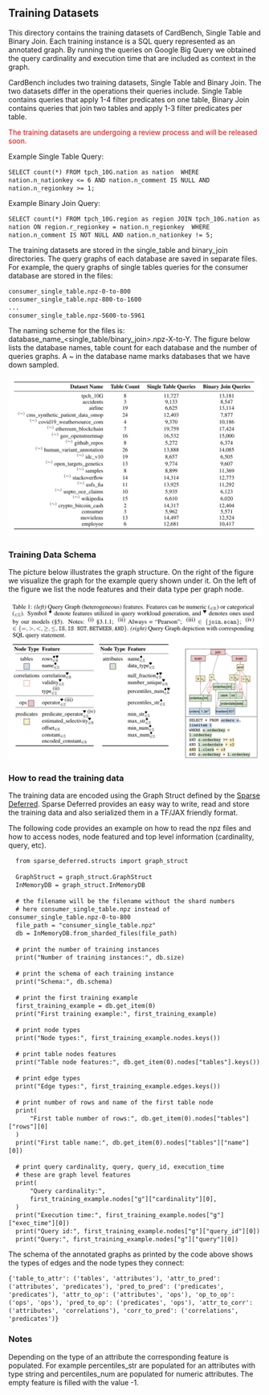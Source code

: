 ## Training Datasets

This directory contains the training datasets of CardBench, Single Table and Binary Join.
Each training instance is a SQL query represented as an annotated graph. By running the queries on Google Big Query we obtained the query cardinality and execution time that are included as context in the graph.

CardBench includes two training datasets, Single Table and Binary Join. The two datasets differ in the operations their queries include. Single Table contains queries that apply 1-4 filter predicates on one table, Binary Join contains queries that join two tables and apply 1-3 filter predicates per table.

<span style="color:red">
The training datasets are undergoing a review process and will be released soon.
</span>

Example Single Table Query:

```
SELECT count(*) FROM tpch_10G.nation as nation  WHERE nation.n_nationkey <= 6 AND nation.n_comment IS NULL AND nation.n_regionkey >= 1;
```

Example Binary Join Query:

```
SELECT count(*) FROM tpch_10G.region as region JOIN tpch_10G.nation as nation ON region.r_regionkey = nation.n_regionkey  WHERE nation.n_comment IS NOT NULL AND nation.n_nationkey != 5;
```

The training datasets are stored in the single_table and binary_join directories. The query graphs of each database are saved in separate files. For example, the query graphs of single tables queries for the consumer database are stored in the files:
```
consumer_single_table.npz-0-to-800
consumer_single_table.npz-800-to-1600
...
consumer_single_table.npz-5600-to-5961
```
The naming scheme for the files is: database_name_\<single_table/binary_join\>.npz-X-to-Y. The figure below lists the database names, table count for each database and the number of queries graphs. A ~ in the database name marks databases that we have down sampled.

![training datasets](figures/training_datasets.png)


### Training Data Schema

The picture below illustrates the graph structure. On the right of the figure we visualize the graph for the example query shown under it. On the left of the figure we list the node features and their data type per graph node.

![graph figure](figures/graph_figure.png)


### How to read the training data

The training data are encoded using the Graph Struct defined by the [Sparse Deferred](https://github.com/google-research/google-research/tree/master/sparse_deferred). Sparse Deferred provides an easy way to write, read and store the training data and also serialized them in a TF/JAX friendly format.

The following code provides an example on how to read the npz files and how to access nodes, node featured and top level information (cardinality, query, etc).

```
  from sparse_deferred.structs import graph_struct

  GraphStruct = graph_struct.GraphStruct
  InMemoryDB = graph_struct.InMemoryDB

  # the filename will be the filename without the shard numbers
  # here consumer_single_table.npz instead of consumer_single_table.npz-0-to-800
  file_path = "consumer_single_table.npz"
  db = InMemoryDB.from_sharded_files(file_path)

  # print the number of training instances
  print("Number of training instances:", db.size)

  # print the schema of each training instance
  print("Schema:", db.schema)

  # print the first training example
  first_training_example = db.get_item(0)
  print("First training example:", first_training_example)

  # print node types
  print("Node types:", first_training_example.nodes.keys())

  # print table nodes features
  print("Table node features:", db.get_item(0).nodes["tables"].keys())

  # print edge types
  print("Edge types:", first_training_example.edges.keys())

  # print number of rows and name of the first table node
  print(
      "First table number of rows:", db.get_item(0).nodes["tables"]["rows"][0]
  )
  print("First table name:", db.get_item(0).nodes["tables"]["name"][0])

  # print query cardinality, query, query_id, execution_time
  # these are graph level features
  print(
      "Query cardinality:",
      first_training_example.nodes["g"]["cardinality"][0],
  )
  print("Execution time:", first_training_example.nodes["g"]["exec_time"][0])
  print("Query id:", first_training_example.nodes["g"]["query_id"][0])
  print("Query:", first_training_example.nodes["g"]["query"][0])

```

The schema of the annotated graphs as printed by the code above shows the types of edges and the node types they connect:

```
{'table_to_attr': ('tables', 'attributes'), 'attr_to_pred': ('attributes', 'predicates'), 'pred_to_pred': ('predicates', 'predicates'), 'attr_to_op': ('attributes', 'ops'), 'op_to_op': ('ops', 'ops'), 'pred_to_op': ('predicates', 'ops'), 'attr_to_corr': ('attributes', 'correlations'), 'corr_to_pred': ('correlations', 'predicates')}
```


### Notes

Depending on the type of an attribute the corresponding feature is populated. For example percentiles_str are populated for an attributes with type string and percentiles_num are populated for numeric attributes. The empty feature is filled with the value -1.